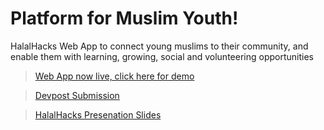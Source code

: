 # Platform for Muslim Youth!
HalalHacks Web App to connect young muslims to their community, and enable them with learning, growing, social and volunteering opportunities  

<!-- Need to run ng build --prod --baseHref="https://shefuchow.github.io/naltaqi/" to update deployment -->
> [Web App now live, click here for demo](https://shefuchow.github.io/naltaqi/) 

<!-- To Do: Update this link -->
> [Devpost Submission](https://devpost.com/software/student-assistant) 

<!-- To Do: Update this link -->
> [HalalHacks Presenation Slides](https://docs.google.com/presentation/d/1f24VxMZioN5OgRS9cE51gqlGWiWzWjhj-JPLA8d8mBw/edit?usp=sharing)